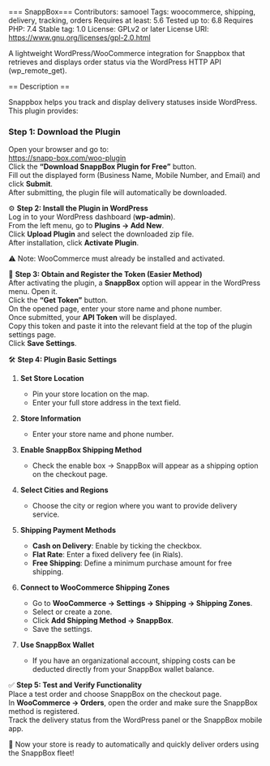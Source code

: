 === SnappBox===
Contributors: samooel
Tags: woocommerce, shipping, delivery, tracking, orders
Requires at least: 5.6
Tested up to: 6.8
Requires PHP: 7.4
Stable tag: 1.0
License: GPLv2 or later
License URI: https://www.gnu.org/licenses/gpl-2.0.html

A lightweight WordPress/WooCommerce integration for Snappbox that retrieves and displays order status via the WordPress HTTP API (wp_remote_get).

== Description ==

Snappbox helps you track and display delivery statuses inside WordPress. This plugin provides:

### Step 1: Download the Plugin
Open your browser and go to:  
https://snapp-box.com/woo-plugin  
Click the **“Download SnappBox Plugin for Free”** button.  
Fill out the displayed form (Business Name, Mobile Number, and Email) and click **Submit**.  
After submitting, the plugin file will automatically be downloaded.  

⚙️ **Step 2: Install the Plugin in WordPress**  
Log in to your WordPress dashboard (**wp-admin**).  
From the left menu, go to **Plugins → Add New**.  
Click **Upload Plugin** and select the downloaded zip file.  
After installation, click **Activate Plugin**.  

⚠️ Note: WooCommerce must already be installed and activated.  

🔑 **Step 3: Obtain and Register the Token (Easier Method)**  
After activating the plugin, a **SnappBox** option will appear in the WordPress menu. Open it.  
Click the **“Get Token”** button.  
On the opened page, enter your store name and phone number.  
Once submitted, your **API Token** will be displayed.  
Copy this token and paste it into the relevant field at the top of the plugin settings page.  
Click **Save Settings**.  

🛠 **Step 4: Plugin Basic Settings**

1. **Set Store Location**  
   - Pin your store location on the map.  
   - Enter your full store address in the text field.  

2. **Store Information**  
   - Enter your store name and phone number.  

3. **Enable SnappBox Shipping Method**  
   - Check the enable box → SnappBox will appear as a shipping option on the checkout page.  

4. **Select Cities and Regions**  
   - Choose the city or region where you want to provide delivery service.  

5. **Shipping Payment Methods**  
   - **Cash on Delivery**: Enable by ticking the checkbox.  
   - **Flat Rate**: Enter a fixed delivery fee (in Rials).  
   - **Free Shipping**: Define a minimum purchase amount for free shipping.  

6. **Connect to WooCommerce Shipping Zones**  
   - Go to **WooCommerce → Settings → Shipping → Shipping Zones**.  
   - Select or create a zone.  
   - Click **Add Shipping Method → SnappBox**.  
   - Save the settings.  

7. **Use SnappBox Wallet**  
   - If you have an organizational account, shipping costs can be deducted directly from your SnappBox wallet balance.  

✅ **Step 5: Test and Verify Functionality**  
Place a test order and choose SnappBox on the checkout page.  
In **WooCommerce → Orders**, open the order and make sure the SnappBox method is registered.  
Track the delivery status from the WordPress panel or the SnappBox mobile app.  

🎉 Now your store is ready to automatically and quickly deliver orders using the SnappBox fleet!  

